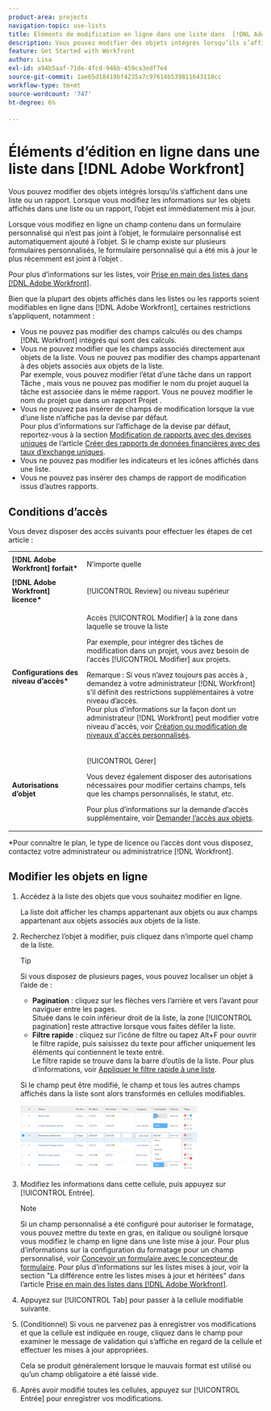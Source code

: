 ```yaml
---
product-area: projects
navigation-topic: use-lists
title: Éléments de modification en ligne dans une liste dans  [!DNL Adobe Workfront]
description: Vous pouvez modifier des objets intégrés lorsqu’ils s’affichent dans une liste ou un rapport. Lorsque vous modifiez les informations sur les objets affichés dans une liste ou un rapport, l’objet est immédiatement mis à jour.
feature: Get Started with Workfront
author: Lisa
exl-id: a94b5aaf-71de-4fcd-946b-459ca3edf7e4
source-git-commit: 1ae65d18419bf4235a7c97614b539811643110cc
workflow-type: tm+mt
source-wordcount: '747'
ht-degree: 6%

---
```


# Éléments d’édition en ligne dans une liste dans [!DNL Adobe Workfront]

Vous pouvez modifier des objets intégrés lorsqu’ils s’affichent dans une liste ou un rapport. Lorsque vous modifiez les informations sur les objets affichés dans une liste ou un rapport, l’objet est immédiatement mis à jour.

Lorsque vous modifiez en ligne un champ contenu dans un formulaire personnalisé qui n’est pas joint à l’objet, le formulaire personnalisé est automatiquement ajouté à l’objet. Si le champ existe sur plusieurs formulaires personnalisés, le formulaire personnalisé qui a été mis à jour le plus récemment est joint à l’objet .

Pour plus d’informations sur les listes, voir [Prise en main des listes dans [!DNL Adobe Workfront]](../../../workfront-basics/navigate-workfront/use-lists/view-items-in-a-list.md).

Bien que la plupart des objets affichés dans les listes ou les rapports soient modifiables en ligne dans [!DNL Adobe Workfront], certaines restrictions s’appliquent, notamment :

* Vous ne pouvez pas modifier des champs calculés ou des champs [!DNL Workfront] intégrés qui sont des calculs.
* Vous ne pouvez modifier que les champs associés directement aux objets de la liste. Vous ne pouvez pas modifier des champs appartenant à des objets associés aux objets de la liste.\
   Par exemple, vous pouvez modifier l’état d’une tâche dans un rapport Tâche , mais vous ne pouvez pas modifier le nom du projet auquel la tâche est associée dans le même rapport. Vous ne pouvez modifier le nom du projet que dans un rapport Projet .
* Vous ne pouvez pas insérer de champs de modification lorsque la vue d’une liste n’affiche pas la devise par défaut.\
   Pour plus d’informations sur l’affichage de la devise par défaut, reportez-vous à la section [Modification de rapports avec des devises uniques](../../../reports-and-dashboards/reports/creating-and-managing-reports/create-financial-data-reports-unique-exchange-rates.md#editing-reports-with-unique-currencies) de l’article [ Créer des rapports de données financières avec des taux d’exchange uniques](../../../reports-and-dashboards/reports/creating-and-managing-reports/create-financial-data-reports-unique-exchange-rates.md).
* Vous ne pouvez pas modifier les indicateurs et les icônes affichés dans une liste.
* Vous ne pouvez pas insérer des champs de rapport de modification issus d’autres rapports.

## Conditions d’accès

Vous devez disposer des accès suivants pour effectuer les étapes de cet article :

<table style="table-layout:auto"> 
 <col> 
 <col> 
 <tbody> 
  <tr> 
   <td role="rowheader"><strong>[!DNL Adobe Workfront] forfait*</strong></td> 
   <td> <p>N’importe quelle</p> </td> 
  </tr> 
  <tr> 
   <td role="rowheader"><strong>[!DNL Adobe Workfront] licence*</strong></td> 
   <td> <p>[!UICONTROL Review] ou niveau supérieur</p> </td> 
  </tr> 
  <tr> 
   <td role="rowheader"><strong>Configurations des niveau d’accès*</strong></td> 
   <td> <p>Accès [!UICONTROL Modifier] à la zone dans laquelle se trouve la liste</p> <p>Par exemple, pour intégrer des tâches de modification dans un projet, vous avez besoin de l’accès [!UICONTROL Modifier] aux projets.</p> <p>Remarque : Si vous n’avez toujours pas accès à , demandez à votre administrateur [!DNL Workfront] s’il définit des restrictions supplémentaires à votre niveau d’accès.<br>Pour plus d'informations sur la façon dont un administrateur [!DNL Workfront] peut modifier votre niveau d'accès, voir <a href="../../../administration-and-setup/add-users/configure-and-grant-access/create-modify-access-levels.md" class="MCXref xref">Création ou modification de niveaux d'accès personnalisés</a>.</p> </td> 
  </tr> 
  <tr> 
   <td role="rowheader"><strong>Autorisations d’objet</strong></td> 
   <td> <p>[!UICONTROL Gérer]</p> <p>Vous devez également disposer des autorisations nécessaires pour modifier certains champs, tels que les champs personnalisés, le statut, etc.</p> <p>Pour plus d’informations sur la demande d’accès supplémentaire, voir <a href="../../../workfront-basics/grant-and-request-access-to-objects/request-access.md" class="MCXref xref">Demander l’accès aux objets</a>.</p> </td> 
  </tr> 
 </tbody> 
</table>

&#42;Pour connaître le plan, le type de licence ou l’accès dont vous disposez, contactez votre administrateur ou administratrice [!DNL Workfront].

## Modifier les objets en ligne

1. Accédez à la liste des objets que vous souhaitez modifier en ligne.

   La liste doit afficher les champs appartenant aux objets ou aux champs appartenant aux objets associés aux objets de la liste.

1. Recherchez l’objet à modifier, puis cliquez dans n’importe quel champ de la liste.

   >[!TIP]
   >
   >Si vous disposez de plusieurs pages, vous pouvez localiser un objet à l’aide de :
   >
   >   
   >   
   >   * **Pagination** : cliquez sur les flèches vers l’arrière et vers l’avant pour naviguer entre les pages.\
   >     Située dans le coin inférieur droit de la liste, la zone [!UICONTROL pagination] reste attractive lorsque vous faites défiler la liste.
   >   * **Filtre rapide** : cliquez sur l’icône de filtre ou tapez Alt+F pour ouvrir le filtre rapide, puis saisissez du texte pour afficher uniquement les éléments qui contiennent le texte entré.\
   >     Le filtre rapide se trouve dans la barre d’outils de la liste. Pour plus d’informations, voir [Appliquer le filtre rapide à une liste](../../../workfront-basics/navigate-workfront/use-lists/apply-quick-filter-list.md).


   Si le champ peut être modifié, le champ et tous les autres champs affichés dans la liste sont alors transformés en cellules modifiables.

   ![](assets/nwe-editable-cells-350x131.png)

1. Modifiez les informations dans cette cellule, puis appuyez sur [!UICONTROL Entrée].

   >[!NOTE]
   >
   >Si un champ personnalisé a été configuré pour autoriser le formatage, vous pouvez mettre du texte en gras, en italique ou souligné lorsque vous modifiez le champ en ligne dans une liste mise à jour.
   >Pour plus d’informations sur la configuration du formatage pour un champ personnalisé, voir [Concevoir un formulaire avec le concepteur de formulaire](/help/quicksilver/administration-and-setup/customize-workfront/create-manage-custom-forms/form-designer/design-a-form/design-a-form.md).
   >Pour plus d’informations sur les listes mises à jour, voir la section &quot;La différence entre les listes mises à jour et héritées&quot; dans l’article [Prise en main des listes dans [!DNL Adobe Workfront]](../../../workfront-basics/navigate-workfront/use-lists/view-items-in-a-list.md).

1. Appuyez sur [!UICONTROL Tab] pour passer à la cellule modifiable suivante.
1. (Conditionnel) Si vous ne parvenez pas à enregistrer vos modifications et que la cellule est indiquée en rouge, cliquez dans le champ pour examiner le message de validation qui s’affiche en regard de la cellule et effectuer les mises à jour appropriées.

   Cela se produit généralement lorsque le mauvais format est utilisé ou qu’un champ obligatoire a été laissé vide.

1. Après avoir modifié toutes les cellules, appuyez sur [!UICONTROL Entrée] pour enregistrer vos modifications.
